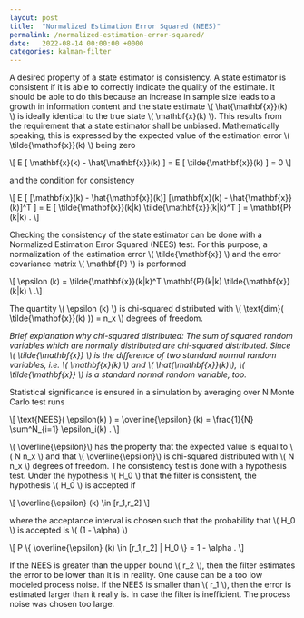 ```yaml
---
layout: post
title:  "Normalized Estimation Error Squared (NEES)"
permalink: /normalized-estimation-error-squared/
date:   2022-08-14 00:00:00 +0000
categories: kalman-filter
---
```


A desired property of a state estimator is consistency. 
A state estimator is consistent if it is able to correctly indicate the quality of the estimate. 
It should be able to do this because an increase in sample size leads to a growth in information content and the state estimate \\( \hat{\mathbf{x}}(k) \\) is ideally identical to the true state \\( \mathbf{x}(k)  \\).
This results from the requirement that a state estimator shall be unbiased.
Mathematically speaking, this is expressed by the expected value of the estimation error \\( \tilde{\mathbf{x}}(k)  \\) being zero

\\[ E [ \mathbf{x}(k) - \hat{\mathbf{x}}(k)  ] = E [ \tilde{\mathbf{x}}(k)  ] = 0 \\]

and the condition for consistency

\\[ E [ [\mathbf{x}(k) - \hat{\mathbf{x}}(k)] [\mathbf{x}(k) - \hat{\mathbf{x}}(k)]^T ] = E [ \tilde{\mathbf{x}}(k\|k) \tilde{\mathbf{x}}(k\|k)^T  ] = \mathbf{P}(k\|k) \. \\]

Checking the consistency of the state estimator can be done with a Normalized Estimation Error Squared (NEES) test.
For this purpose, a normalization of the estimation error \\( \tilde{\mathbf{x}} \\) and the error covariance matrix \\( \mathbf{P} \\) is performed

\\[ \epsilon (k) = \tilde{\mathbf{x}}(k\|k)^T \mathbf{P}(k\|k) \tilde{\mathbf{x}}(k\|k) \ .\\]

The quantity \\( \epsilon (k) \\)  is chi-squared distributed with \\( \text{dim}( \tilde{\mathbf{x}}(k) )) = n_x \\) degrees of freedom.

*Brief explanation why chi-squared distributed: The sum of squared random variables which are normally distributed are chi-squared distributed. 
Since \\( \tilde{\mathbf{x}} \\) is the difference of two standard normal random variables, i.e. \\( \mathbf{x}(k) \\) and \\( \hat{\mathbf{x}}(k)\\), \\( \tilde{\mathbf{x}} \\) is a standard normal random variable, too.*

Statistical significance is ensured in a simulation by averaging over N Monte Carlo test runs

\\[ \text{NEES}( \epsilon(k) ) = \overline{\epsilon} (k)  = \frac{1}{N} \sum^N_{i=1} \epsilon_i(k) \. \\]

\\( \overline{\epsilon}\\) has the property that the expected value is equal to \\( N n_x \\) and that \\( \overline{\epsilon}\\) is chi-squared distributed with \\( N n_x \\) degrees of freedom.
The consistency test is done with a hypothesis test. 
Under the hypothesis \\( H_0 \\) that the filter is consistent, the hypothesis \\( H_0 \\) is accepted if

\\[ \overline{\epsilon} (k) \in [r_1,r_2] \\]

where the acceptance interval is chosen such that the probability that \\( H_0 \\) is accepted is \\( (1 - \alpha) \\)

\\[ P \\{ \overline{\epsilon} (k) \in [r_1,r_2]  \| H_0 \\} = 1 - \alpha \. \\]

If the NEES is greater than the upper bound \\( r_2 \\), then the filter estimates the error to be lower than it is in reality.
One cause can be a too low modeled process noise.
If the NEES is smaller than \\( r_1 \\), then the error is estimated larger than it really is. 
In case the filter is inefficient. 
The process noise was chosen too large.



[jekyll-docs]: https://jekyllrb.com/docs/home
[jekyll-gh]:   https://github.com/jekyll/jekyll
[jekyll-talk]: https://talk.jekyllrb.com/
